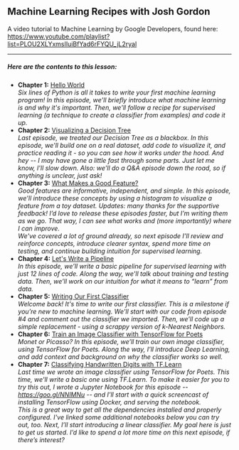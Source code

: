 ## Machine Learning Recipes with Josh Gordon
A video tutorial to Machine Learning by Google Developers, found here: https://www.youtube.com/playlist?list=PLOU2XLYxmsIIuiBfYad6rFYQU_jL2ryal

---


##### Here are the contents to this lesson:  
 - **Chapter 1:** [Hello World](https://www.youtube.com/watch?v=cKxRvEZd3Mw)  
*Six lines of Python is all it takes to write your first machine learning program! In this episode, we'll briefly introduce what machine learning is and why it's important. Then, we'll follow a recipe for supervised learning (a technique to create a classifier from examples) and code it up.* 
 - **Chapter 2:** [Visualizing a Decision Tree](https://www.youtube.com/watch?v=tNa99PG8hR8)  
*Last episode, we treated our Decision Tree as a blackbox. In this episode, we'll build one on a real dataset, add code to visualize it, and practice reading it - so you can see how it works under the hood. And hey -- I may have gone a little fast through some parts. Just let me know, I'll slow down. Also: we'll do a Q&A episode down the road, so if anything is unclear, just ask!*
 - **Chapter 3:** [What Makes a Good Feature?](https://www.youtube.com/watch?v=N9fDIAflCMY)  
*Good features are informative, independent, and simple. In this episode, we'll introduce these concepts by using a histogram to visualize a feature from a toy dataset. Updates: many thanks for the supportive feedback! I’d love to release these episodes faster, but I’m writing them as we go. That way, I can see what works and (more importantly) where I can improve.*  
*We've covered a lot of ground already, so next episode I'll review and reinforce concepts, introduce clearer syntax, spend more time on testing, and continue building intuition for supervised learning.*  
 - **Chapter 4:** [Let's Write a Pipeline](https://www.youtube.com/watch?v=84gqSbLcBFE)  
*In this episode, we’ll write a basic pipeline for supervised learning with just 12 lines of code. Along the way, we'll talk about training and testing data. Then, we’ll work on our intuition for what it means to “learn” from data.*  
 - **Chapter 5:** [Writing Our First Classifier](https://www.youtube.com/watch?v=AoeEHqVSNOw)  
*Welcome back! It's time to write our first classifier. This is a milestone if you’re new to machine learning. We'll start with our code from episode #4 and comment out the classifier we imported. Then, we'll code up a simple replacement - using a scrappy version of k-Nearest Neighbors.*
 - **Chapter 6:** [Train an Image Classifier with TensorFlow for Poets](https://www.youtube.com/watch?v=cSKfRcEDGUs)  
*Monet or Picasso? In this episode, we’ll train our own image classifier, using TensorFlow for Poets. Along the way, I’ll introduce Deep Learning, and add context and background on why the classifier works so well.*  
 - **Chapter 7:** [Classifying Handwritten Digits with TF.Learn](https://www.youtube.com/watch?v=Gj0iyo265bc)  
*Last time we wrote an image classifier using TensorFlow for Poets. This time, we’ll write a basic one using TF.Learn. To make it easier for you to try this out, I wrote a Jupyter Notebook for this episode -- https://goo.gl/NNlMNu -- and I’ll start with a quick screencast of installing TensorFlow using Docker, and serving the notebook.*  
*This is a great way to get all the dependencies installed and properly configured. I've linked some additional notebooks below you can try out, too. Next, I’ll start introducing a linear classifier. My goal here is just to get us started. I’d like to spend a lot more time on this next episode, if there’s interest?*  